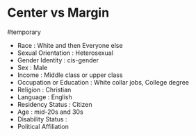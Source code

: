# Center vs Margin
#temporary

* Race : White and then Everyone else
* Sexual Orientation : Heterosexual
* Gender Identity : cis-gender
* Sex : Male
* Income : Middle class or upper class
* Occupation or Education : White collar jobs, College degree
* Religion : Christian
* Language : English
* Residency Status : Citizen
* Age : mid-20s and 30s
* Disability Status :
* Political Affiliation



